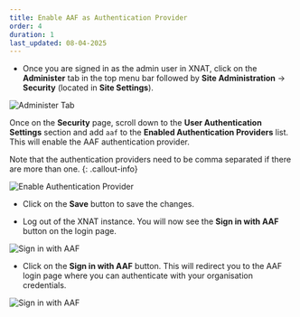 ```yaml
---
title: Enable AAF as Authentication Provider
order: 4
duration: 1
last_updated: 08-04-2025
---
```


* Once you are signed in as the admin user in XNAT, click on the **Administer** tab in the top menu bar followed by 
  **Site Administration** -> **Security** (located in **Site Settings**).

![Administer Tab](/assets/images/register-an-xnat-oidc-service/administer-tab.png)

Once on the **Security** page, scroll down to the **User Authentication Settings** section and add `aaf` to the 
**Enabled Authentication Providers** list. This will enable the AAF authentication provider.

Note that the authentication providers need to be comma separated if there are more than one.
{: .callout-info}

![Enable Authentication Provider](/assets/images/register-an-xnat-oidc-service/enable-authentication-provider.png)

* Click on the **Save** button to save the changes.

* Log out of the XNAT instance. You will now see the **Sign in with AAF** button on the login page.

![Sign in with AAF](/assets/images/register-an-xnat-oidc-service/sign-in-with-aaf.png)

* Click on the **Sign in with AAF** button. This will redirect you to the AAF login page where you can authenticate with your organisation credentials.

![Sign in with AAF](/assets/images/register-an-xnat-oidc-service/log-into-aaf.png)
